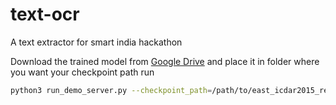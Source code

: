 # text-ocr
A text extractor for smart india hackathon


Download the trained model from [Google Drive](https://drive.google.com/file/d/0B3APw5BZJ67ETHNPaU9xUkVoV0U/view) and place it in folder where you want your checkpoint path
run  
```bash
python3 run_demo_server.py --checkpoint_path=/path/to/east_icdar2015_resnet_v1_50_rbox/
```
